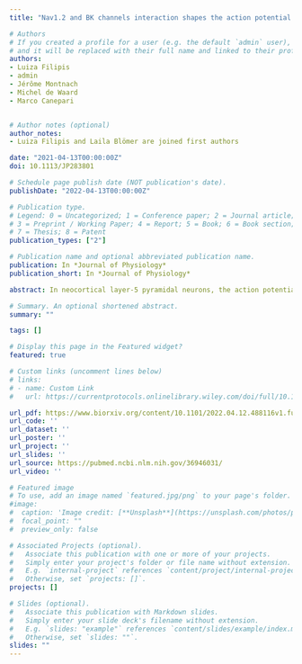 ```yaml
---
title: "Nav1.2 and BK channels interaction shapes the action potential in the axon initial segment"

# Authors
# If you created a profile for a user (e.g. the default `admin` user), write the username (folder name) here 
# and it will be replaced with their full name and linked to their profile.
authors:
- Luiza Filipis
- admin
- Jérôme Montnach
- Michel de Waard
- Marco Canepari


# Author notes (optional)
author_notes:
- Luiza Filipis and Laila Blömer are joined first authors

date: "2021-04-13T00:00:00Z"
doi: 10.1113/JP283801

# Schedule page publish date (NOT publication's date).
publishDate: "2022-04-13T00:00:00Z"

# Publication type.
# Legend: 0 = Uncategorized; 1 = Conference paper; 2 = Journal article;
# 3 = Preprint / Working Paper; 4 = Report; 5 = Book; 6 = Book section;
# 7 = Thesis; 8 = Patent
publication_types: ["2"]

# Publication name and optional abbreviated publication name.
publication: In *Journal of Physiology*
publication_short: In *Journal of Physiology*

abstract: In neocortical layer-5 pyramidal neurons, the action potential (AP) is generated in the axon initial segment (AIS) when the membrane potential (Vm) reaches the threshold for activation of two diverse voltage-gated Na+ channels, that differ in spatial distribution and biophysical properties. Yet, the understanding of specific functional differences between these two channels remains elusive. Here, using ultrafast Na+, Vm and Ca2+ imaging in combination with partial block of Nav1.2 by a recent peptide, we demonstrate an exclusive role of Nav1.2 in shaping the generating AP. Precisely, Ca2+ influx via Nav1.2 activates BK Ca2+-activated K+ channels determining the amplitude and the early phase of repolarisation of the AP in the AIS. We mimicked this result with a NEURON model where the role of the different ion channels tested reproduced the experimental evidence. The exclusive role of Nav1.2 reported here is important for understanding the physiology and pathology of neuronal excitability.

# Summary. An optional shortened abstract.
summary: ""

tags: []

# Display this page in the Featured widget?
featured: true

# Custom links (uncomment lines below)
# links:
# - name: Custom Link
#   url: https://currentprotocols.onlinelibrary.wiley.com/doi/full/10.1002/cpz1.64

url_pdf: https://www.biorxiv.org/content/10.1101/2022.04.12.488116v1.full
url_code: ''
url_dataset: ''
url_poster: ''
url_project: ''
url_slides: ''
url_source: https://pubmed.ncbi.nlm.nih.gov/36946031/
url_video: ''

# Featured image
# To use, add an image named `featured.jpg/png` to your page's folder. 
#image:
#  caption: 'Image credit: [**Unsplash**](https://unsplash.com/photos/pLCdAaMFLTE)'
#  focal_point: ""
#  preview_only: false

# Associated Projects (optional).
#   Associate this publication with one or more of your projects.
#   Simply enter your project's folder or file name without extension.
#   E.g. `internal-project` references `content/project/internal-project/index.md`.
#   Otherwise, set `projects: []`.
projects: []

# Slides (optional).
#   Associate this publication with Markdown slides.
#   Simply enter your slide deck's filename without extension.
#   E.g. `slides: "example"` references `content/slides/example/index.md`.
#   Otherwise, set `slides: ""`.
slides: ""
---
```

<!-- 
{{% callout note %}}
Click the *Cite* button above to demo the feature to enable visitors to import publication metadata into their reference management software.
{{% /callout %}}

{{% callout note %}}
Create your slides in Markdown - click the *Slides* button to check out the example.
{{% /callout %}}

Supplementary notes can be added here, including [code, math, and images](https://wowchemy.com/docs/writing-markdown-latex/). -->
